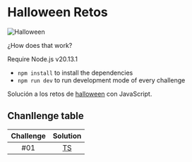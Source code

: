 # Halloween Retos
![Halloween](https://github.com/user-attachments/assets/5373adc3-cd3e-4d72-a8e8-5709c944d5b5)

¿How does that work?

Require Node.js v20.13.1

* `npm install` to install the dependencies
* `npm run dev` to run development mode of every challenge

Solución a los retos de [halloween](https://halloween.dev/) con JavaScript.


## Chanllenge table

| Challenge |                                 Solution                                   |
| :-------: |:--------------------------------------------------------------------------: |
|    #01    | [TS](challenges/challenge-01/index.js) |
